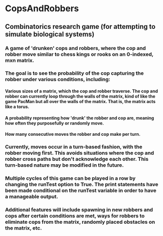 # CopsAndRobbers
## Combinatorics research game (for attempting to simulate biological systems)

### A game of 'drunken' cops and robbers, where the cop and robber move similar to chess kings or rooks on an 0-indexed, mxn matrix. 

### The goal is to see the probability of the cop capturing the robber under various conditions, including:
#### Various sizes of a matrix, which the cop and robber traverse. The cop and robber can currently loop through the walls of the matrix, kind of like the game PacMan but all over the walls of the matrix. That is, the matrix acts like a torus.
#### A probability representing how 'drunk' the robber and cop are, meaning how often they purposefully or randomly move.
#### How many consecutive moves the robber and cop make per turn.

### Currently, moves occur in a turn-based fashion, with the robber moving first. This avoids situations where the cop and robber cross paths but don't acknowledge each other. This turn-based nature may be modified in the future.

### Multiple cycles of this game can be played in a row by changing the runTest option to True. The print statements have been made conditional on the runTest variable in order to have a manageable output.

### Additional features will include spawning in new robbers and cops after certain conditions are met, ways for robbers to eliminate cops from the matrix, randomly placed obstacles on the matrix, etc.
